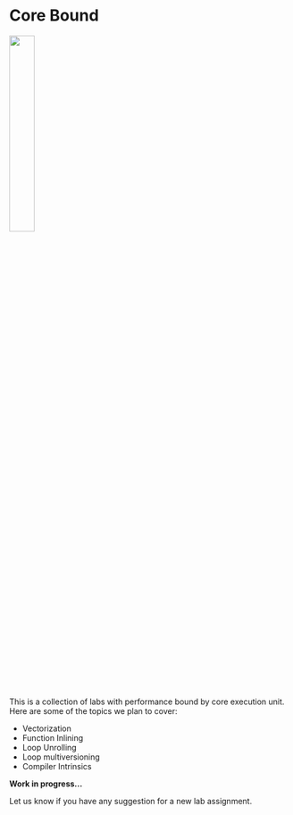 # Core Bound

[<img src="https://drive.google.com/uc?export=view&id=1CHZW8uWu0rhWLLlrx8AnehA_0-QFqDRp" width="30%">](https://www.youtube.com/watch?v=CcGhMusQFXA&list=PLRWO2AL1QAV6bJAU2kgB4xfodGID43Y5d)

This is a collection of labs with performance bound by core execution unit. Here are some of the topics we plan to cover:

* Vectorization
* Function Inlining
* Loop Unrolling
* Loop multiversioning
* Compiler Intrinsics

**Work in progress...**

Let us know if you have any suggestion for a new lab assignment.
